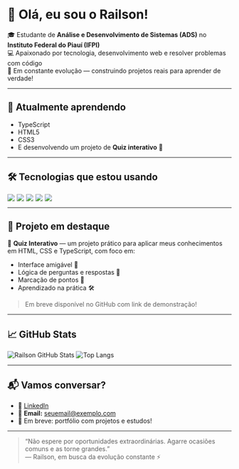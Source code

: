 # 👋 Olá, eu sou o Railson!

🎓 Estudante de **Análise e Desenvolvimento de Sistemas (ADS)** no **Instituto Federal do Piauí (IFPI)**  
💻 Apaixonado por tecnologia, desenvolvimento web e resolver problemas com código  
🚀 Em constante evolução — construindo projetos reais para aprender de verdade!

---

## 🌱 Atualmente aprendendo

- TypeScript
- HTML5
- CSS3
- E desenvolvendo um projeto de **Quiz interativo** 🧠

---

## 🛠️ Tecnologias que estou usando

<div style="display: flex; gap: 5px; flex-wrap: wrap;">
  <img src="https://img.shields.io/badge/HTML5-E34F26?style=for-the-badge&logo=html5&logoColor=white"/>
  <img src="https://img.shields.io/badge/CSS3-1572B6?style=for-the-badge&logo=css3&logoColor=white"/>
  <img src="https://img.shields.io/badge/TypeScript-3178C6?style=for-the-badge&logo=typescript&logoColor=white"/>
  <img src="https://img.shields.io/badge/Git-F05032?style=for-the-badge&logo=git&logoColor=white"/>
  <img src="https://img.shields.io/badge/Visual%20Studio%20Code-007ACC?style=for-the-badge&logo=visual-studio-code&logoColor=white"/>
</div>

---

## 🧪 Projeto em destaque

📌 **Quiz Interativo** — um projeto prático para aplicar meus conhecimentos em HTML, CSS e TypeScript, com foco em:

- Interface amigável 🎨  
- Lógica de perguntas e respostas 🤔  
- Marcação de pontos 🧮  
- Aprendizado na prática 🛠️  

> Em breve disponível no GitHub com link de demonstração!

---

## 📈 GitHub Stats

![Railson GitHub Stats](https://github-readme-stats.vercel.app/api?username=**SEU_USUARIO_AQUI**&show_icons=true&theme=radical)
![Top Langs](https://github-readme-stats.vercel.app/api/top-langs/?username=**SEU_USUARIO_AQUI**&layout=compact&theme=radical)

---

## 📬 Vamos conversar?

- 💼 [LinkedIn](https://www.linkedin.com/in/SEU_USUARIO)  
- 📧 **Email:** seuemail@exemplo.com  
- 🚀 Em breve: portfólio com projetos e estudos!

---

> “Não espere por oportunidades extraordinárias. Agarre ocasiões comuns e as torne grandes.”  
> — Railson, em busca da evolução constante ⚡
